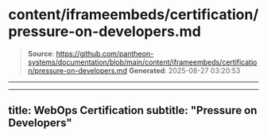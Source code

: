# content/iframeembeds/certification/pressure-on-developers.md

> **Source**: https://github.com/pantheon-systems/documentation/blob/main/content/iframeembeds/certification/pressure-on-developers.md
> **Generated**: 2025-08-27 03:20:53

---

---
title: WebOps Certification
subtitle: "Pressure on Developers"
---

<Partial file="certification-guide/pressure-on-developers.md" />
